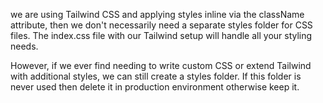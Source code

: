 we are using Tailwind CSS and applying styles inline via the className attribute, then we don't necessarily need a separate styles folder for CSS files. The index.css file with our Tailwind setup will handle all your styling needs.

However, if we ever find needing to write custom CSS or extend Tailwind with additional styles, we can still create a styles folder. If this folder is never used then delete it in production environment otherwise keep it.